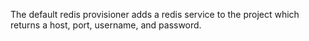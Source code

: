 The default redis provisioner adds a redis service to the project which returns a host, port, username, and password.
